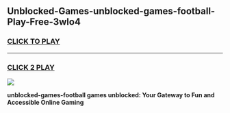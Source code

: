 
## Unblocked-Games-unblocked-games-football-Play-Free-3wlo4
<h3>
<a href="https://premium76.site?title=unblocked-games-football&ref=09A">CLICK TO PLAY</a></h3>
<hr>

<h3>
<a href="https://premium76.site?title=unblocked-games-football&ref=09A">CLICK 2 PLAY</a>
  
</h3>

<a href="https://premium76.site?title=unblocked-games-football&ref=09A"><img src="https://clearcache.store/games.png"></a>


**unblocked-games-football games unblocked: Your Gateway to Fun and Accessible Online Gaming**

